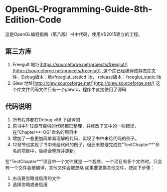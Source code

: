 ﻿# OpenGL-Programming-Guide-8th-Edition-Code
这是OpenGL编程指南（第八版）书中代码，使用VS2015建立的工程。

## 第三方库
1. Freegult 地址[https://sourceforge.net/projects/freeglut/](https://sourceforge.net/projects/freeglut/) ,这个库已经编译成静态库文件，Debug版本：lib/freeglut_staticd.lib， release版本：freeglut_static.lib
2. Glew 地址[http://glew.sourceforge.net/](http://glew.sourceforge.net/) 这个库文件代码文件只有一个glew.c，程序中直接使用了源码


## 代码说明
1.	所有程序都在Debug x86 下编译的 
2.	原书中1-12章节提供的代码都已整理，并修改了其中的一些错误，在“Chapter**-OG”命名的项目中
3.	增加了一些更加简单易理解的代码，实现了书中未给代码的例子。
4.	12章节也实现了书中未给代码的例子，但还未整理完成在“TestChapter**”命名的项目中，后续会整理并更新。


在“TestChapter**”项目中一个文件就是 一个程序，一个项目有多个文件时，只会有一个文件会被编译，其他文件会被忽略
如果要更换其他文件，按如下步骤：
1.	右击要忽略或启用的文件
2.	选择忽略或者启用
 

